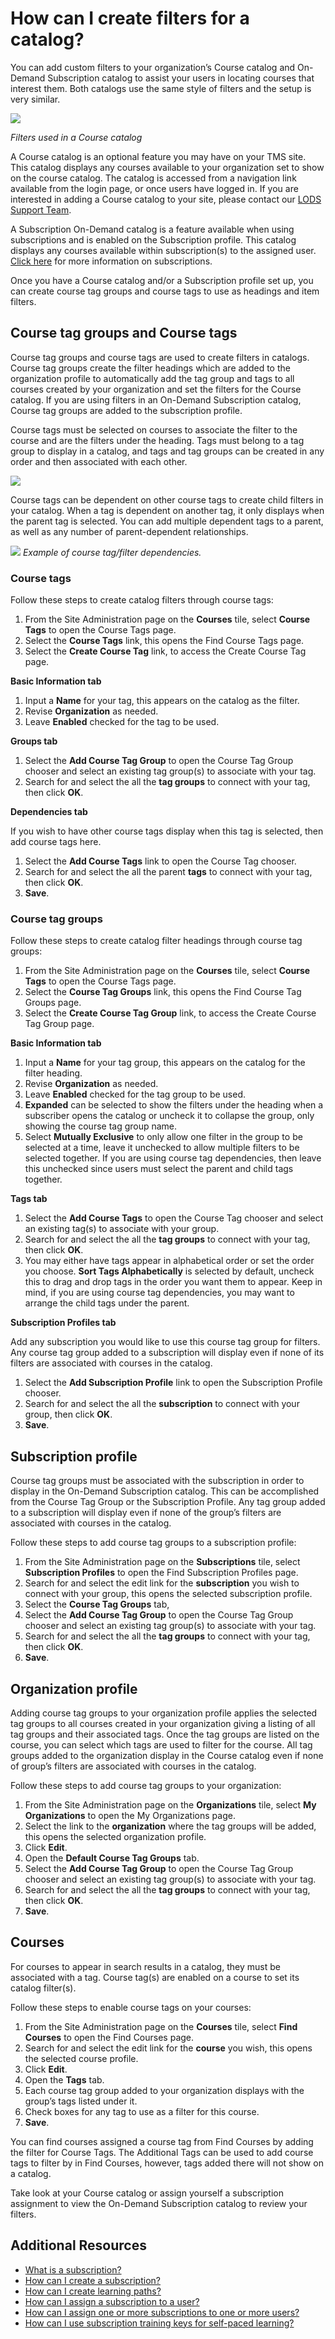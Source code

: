 #   How can I create filters for a catalog?

You can add custom filters to your organization’s Course catalog and On-Demand Subscription catalog to assist your users in locating courses that interest them. Both catalogs use the same style of filters and the setup is very similar. 

![](/tms/images/course-catalog.png)
 
*Filters used in a Course catalog*

A Course catalog is an optional feature you may have on your TMS site. This catalog displays any courses available to your organization set to show on the course catalog. The catalog is accessed from a navigation link available from the login page, or once users have logged in. If you are interested in adding a Course catalog to your site, please contact our [LODS Support Team](https://docs.learnondemandsystems.com/tms/home.md?appid=tms). 

A Subscription On-Demand catalog is a feature available when using subscriptions and is enabled on the Subscription profile. This catalog displays any courses available within subscription(s) to the assigned user. [Click here](/tms/tms-administrators/self-paced-learning-and-subscriptions/subscription-description.md) for more information on subscriptions.

Once you have a Course catalog and/or a Subscription profile set up, you can create course tag groups and course tags to use as headings and item filters. 

## Course tag groups and Course tags

Course tag groups and course tags are used to create filters in catalogs. Course tag groups create the filter headings which are added to the organization profile to automatically add the tag group and tags to all courses created by your organization and set the filters for the Course catalog. If you are using filters in an On-Demand Subscription catalog, Course tag groups are added to the subscription profile.  

Course tags must be selected on courses to associate the filter to the course and are the filters under the heading. Tags must belong to a tag group to display in a catalog, and tags and tag groups can be created in any order and then associated with each other. 

![](/tms/images/catalog-filters.png)

Course tags can be dependent on other course tags to create child filters in your catalog. When a tag is dependent on another tag, it only displays when the parent tag is selected. You can add multiple dependent tags to a parent, as well as any number of parent-dependent relationships.

![](/tms/images/filter-dependencies.png)
*Example of course tag/filter dependencies.*

### Course tags

Follow these steps to create catalog filters through course tags:
1.	From the Site Administration page on the **Courses** tile, select **Course Tags** to open the Course Tags page.
1.	Select the **Course Tags** link, this opens the Find Course Tags page.
1.	Select the **Create Course Tag** link, to access the Create Course Tag page.

**Basic Information tab**

1. Input a **Name** for your tag, this appears on the catalog as the filter.
1. Revise **Organization** as needed.
1. Leave **Enabled** checked for the tag to be used.

**Groups tab**

1. Select the **Add Course Tag Group** to open the Course Tag Group chooser and select an existing tag group(s) to associate with your tag.
1. Search for and select the all the **tag groups** to connect with your tag, then click **OK**.

**Dependencies tab**

If you wish to have other course tags display when this tag is selected, then add course tags here.
1. Select the **Add Course Tags** link to open the Course Tag chooser.
1. Search for and select the all the parent **tags** to connect with your tag, then click **OK**.
1.	**Save**.

### Course tag groups

Follow these steps to create catalog filter headings through course tag groups:
1.	From the Site Administration page on the **Courses** tile, select **Course Tags** to open the Course Tags page.
1.	Select the **Course Tag Groups** link, this opens the Find Course Tag Groups page.
1.	Select the **Create Course Tag Group** link, to access the Create Course Tag Group page.

**Basic Information tab**

1. Input a **Name** for your tag group, this appears on the catalog for the filter heading.
1. Revise **Organization** as needed.
1. Leave **Enabled** checked for the tag group to be used.
1. **Expanded** can be selected to show the filters under the heading when a subscriber opens the catalog or uncheck it to collapse the group, only showing the course tag group name.
1. Select **Mutually Exclusive** to only allow one filter in the group to be selected at a time, leave it unchecked to allow multiple filters to be selected together. If you are using course tag dependencies, then leave this unchecked since users must select the parent and child tags together.

**Tags tab**

1. Select the **Add Course Tags** to open the Course Tag chooser and select an existing tag(s) to associate with your group.
1. Search for and select the all the **tag groups** to connect with your tag, then click **OK**.
1. You may either have tags appear in alphabetical order or set the order you choose. **Sort Tags Alphabetically** is selected by default, uncheck this to drag and drop tags in the order you want them to appear. Keep in mind, if you are using course tag dependencies, you may want to arrange the child tags under the parent.

**Subscription Profiles tab**

Add any subscription you would like to use this course tag group for filters. Any course tag group added to a subscription will display even if none of its filters are associated with courses in the catalog.
1. Select the **Add Subscription Profile** link to open the Subscription Profile chooser.
1. Search for and select the all the **subscription** to connect with your group, then click **OK**.
1.	**Save**.

## Subscription profile

Course tag groups must be associated with the subscription in order to display in the On-Demand Subscription catalog. This can be accomplished from the Course Tag Group or the Subscription Profile. Any tag group added to a subscription will display even if none of the group’s filters are associated with courses in the catalog.

Follow these steps to add course tag groups to a subscription profile:
1.	From the Site Administration page on the **Subscriptions** tile, select **Subscription Profiles** to open the Find Subscription Profiles page.
1.	Search for and select the edit link for the **subscription** you wish to connect with your group, this opens the selected subscription profile.
1.	Select the **Course Tag Groups** tab, 
1. Select the **Add Course Tag Group** to open the Course Tag Group chooser and select an existing tag group(s) to associate with your tag.
1. Search for and select the all the **tag groups** to connect with your tag, then click **OK**.
1.	**Save**. 

## Organization profile

Adding course tag groups to your organization profile applies the selected tag groups to all courses created in your organization giving a listing of all tag groups and their associated tags. Once the tag groups are listed on the course, you can select which tags are used to filter for the course. All tag groups added to the organization display in the Course catalog even if none of group’s filters are associated with courses in the catalog.

Follow these steps to add course tag groups to your organization:
1.	From the Site Administration page on the **Organizations** tile, select **My Organizations** to open the My Organizations page.
1.	Select the link to the **organization** where the tag groups will be added, this opens the selected organization profile.
1.	Click **Edit**.
1.	Open the **Default Course Tag Groups** tab.
1. Select the **Add Course Tag Group** to open the Course Tag Group chooser and select an existing tag group(s) to associate with your tag.
1. Search for and select the all the **tag groups** to connect with your tag, then click **OK**.
1.	**Save**.

## Courses

For courses to appear in search results in a catalog, they must be associated with a tag. Course tag(s) are enabled on a course to set its catalog filter(s). 

Follow these steps to enable course tags on your courses:

1.	From the Site Administration page on the **Courses** tile, select **Find Courses** to open the Find Courses page.
1.	Search for and select the edit link for the **course** you wish, this opens the selected course profile.
1.	Click **Edit**.
1.	Open the **Tags** tab.
1. Each course tag group added to your organization displays with the group’s tags listed under it.
1. Check boxes for any tag to use as a filter for this course.
1.	**Save**.

You can find courses assigned a course tag from Find Courses by adding the filter for Course Tags. The Additional Tags can be used to add course tags to filter by in Find Courses, however, tags added there will not show on a catalog.

Take look at your Course catalog or assign yourself a subscription assignment to view the On-Demand Subscription catalog to review your filters.

## Additional Resources
- [What is a subscription?](/tms/tms-administrators/self-paced-learning-and-subscriptions/subscription-description.md)
- [How can I create a subscription?](/tms/tms-administrators/self-paced-learning-and-subscriptions/create-subscription.md)
- [How can I create learning paths?](/tms/tms-administrators/self-paced-learning-and-subscriptions/create-learning-path.md)
- [How can I assign a subscription to a user?](/tms/tms-administrators/self-paced-learning-and-subscriptions/subscription-assignment-single.md)
- [How can I assign one or more subscriptions to one or more users?](/tms/tms-administrators/self-paced-learning-and-subscriptions/subscription-assignment-multiple.md)
- [How can I use subscription training keys for self-paced learning?](/tms/tms-administrators/self-paced-learning-and-subscriptions/subscription-training-keys.md)


